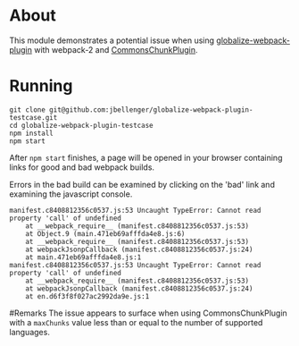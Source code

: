 # About
This module demonstrates a potential issue when using [globalize-webpack-plugin](https://github.com/rxaviers/globalize-webpack-plugin) with webpack-2 and [CommonsChunkPlugin](https://webpack.js.org/plugins/commons-chunk-plugin/).

# Running
```
git clone git@github.com:jbellenger/globalize-webpack-plugin-testcase.git
cd globalize-webpack-plugin-testcase
npm install
npm start
```
After `npm start` finishes, a page will be opened in your browser containing links for good and bad webpack builds.

Errors in the bad build can be examined by clicking on the 'bad' link and examining the javascript console.

```
manifest.c8408812356c0537.js:53 Uncaught TypeError: Cannot read property 'call' of undefined
    at __webpack_require__ (manifest.c8408812356c0537.js:53)
    at Object.9 (main.471eb69afffda4e8.js:6)
    at __webpack_require__ (manifest.c8408812356c0537.js:53)
    at webpackJsonpCallback (manifest.c8408812356c0537.js:24)
    at main.471eb69afffda4e8.js:1
manifest.c8408812356c0537.js:53 Uncaught TypeError: Cannot read property 'call' of undefined
    at __webpack_require__ (manifest.c8408812356c0537.js:53)
    at webpackJsonpCallback (manifest.c8408812356c0537.js:24)
    at en.d6f3f8f027ac2992da9e.js:1
```

#Remarks
The issue appears to surface when using CommonsChunkPlugin with a `maxChunks` value less than or equal to the number of supported languages. 
